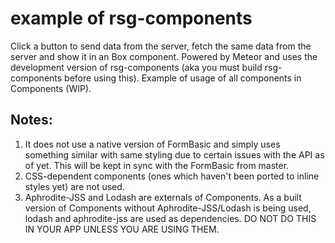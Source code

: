# example of rsg-components
Click a button to send data from the server, fetch the same data from the server and show it in an Box component. Powered by Meteor and uses the development version of rsg-components (aka you must build rsg-components before using this). Example of usage of all components in Components (WIP).

## Notes:
1. It does not use a native version of FormBasic and simply uses something similar with same styling due to certain issues with the API as of yet. This will be kept in sync with the FormBasic from master.
2. CSS-dependent components (ones which haven't been ported to inline styles yet) are not used.
3. Aphrodite-JSS and Lodash are externals of Components. As a built version of Components without Aphrodite-JSS/Lodash is being used, lodash and aphrodite-jss are used as dependencies. DO NOT DO THIS IN YOUR APP UNLESS YOU ARE USING THEM.